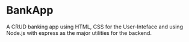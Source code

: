 # BankApp

A CRUD banking app using HTML, CSS for the User-Inteface and using Node.js with espress as the major utilities for the backend.
